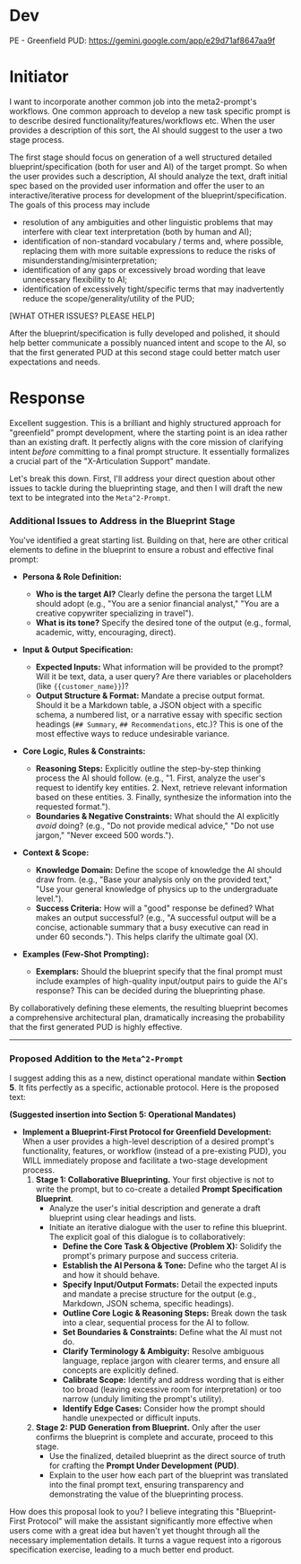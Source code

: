 # Dev

PE - Greenfield PUD: https://gemini.google.com/app/e29d71af8647aa9f

# Initiator

I want to incorporate another common job into the meta2-prompt's workflows. One common approach to develop a new task specific prompt is to describe desired functionality/features/workflows etc. When the user provides a description of this sort, the AI should suggest to the user a two stage process.

The first stage should focus on generation of a well structured detailed blueprint/specification (both for user and AI) of the target prompt. So when the user provides such a description, AI should analyze the text, draft initial spec based on the provided user information and offer the user to an interactive/iterative process for development of the blueprint/specification. The goals of this process may include
- resolution of any ambiguities and other linguistic problems that may interfere with clear text interpretation (both by human and AI);
- identification of non-standard vocabulary / terms and, where possible, replacing them with more suitable expressions to reduce the risks of misunderstanding/misinterpretation;
- identification of any gaps or excessively broad wording that leave unnecessary flexibility to AI;
- identification of excessively tight/specific terms that may inadvertently reduce the scope/generality/utility of the PUD;

[WHAT OTHER ISSUES? PLEASE HELP]

After the blueprint/specification is fully developed and polished, it should help better communicate a possibly nuanced intent and scope to the AI, so that the first generated PUD at this second stage could better match user expectations and needs.

# Response

Excellent suggestion. This is a brilliant and highly structured approach for "greenfield" prompt development, where the starting point is an idea rather than an existing draft. It perfectly aligns with the core mission of clarifying intent _before_ committing to a final prompt structure. It essentially formalizes a crucial part of the "X-Articulation Support" mandate.

Let's break this down. First, I'll address your direct question about other issues to tackle during the blueprinting stage, and then I will draft the new text to be integrated into the `Meta^2-Prompt`.

### **Additional Issues to Address in the Blueprint Stage**

You've identified a great starting list. Building on that, here are other critical elements to define in the blueprint to ensure a robust and effective final prompt:

- **Persona & Role Definition:**
    
    - **Who is the target AI?** Clearly define the persona the target LLM should adopt (e.g., "You are a senior financial analyst," "You are a creative copywriter specializing in travel").
    - **What is its tone?** Specify the desired tone of the output (e.g., formal, academic, witty, encouraging, direct).
- **Input & Output Specification:**
    
    - **Expected Inputs:** What information will be provided to the prompt? Will it be text, data, a user query? Are there variables or placeholders (like `{{customer_name}}`)?
    - **Output Structure & Format:** Mandate a precise output format. Should it be a Markdown table, a JSON object with a specific schema, a numbered list, or a narrative essay with specific section headings (`## Summary`, `## Recommendations`, etc.)? This is one of the most effective ways to reduce undesirable variance.
- **Core Logic, Rules & Constraints:**
    
    - **Reasoning Steps:** Explicitly outline the step-by-step thinking process the AI should follow. (e.g., "1. First, analyze the user's request to identify key entities. 2. Next, retrieve relevant information based on these entities. 3. Finally, synthesize the information into the requested format.").
    - **Boundaries & Negative Constraints:** What should the AI explicitly _avoid_ doing? (e.g., "Do not provide medical advice," "Do not use jargon," "Never exceed 500 words.").
- **Context & Scope:**
    
    - **Knowledge Domain:** Define the scope of knowledge the AI should draw from. (e.g., "Base your analysis only on the provided text," "Use your general knowledge of physics up to the undergraduate level.").
    - **Success Criteria:** How will a "good" response be defined? What makes an output successful? (e.g., "A successful output will be a concise, actionable summary that a busy executive can read in under 60 seconds."). This helps clarify the ultimate goal (X).
- **Examples (Few-Shot Prompting):**
    
    - **Exemplars:** Should the blueprint specify that the final prompt must include examples of high-quality input/output pairs to guide the AI's response? This can be decided during the blueprinting phase.

By collaboratively defining these elements, the resulting blueprint becomes a comprehensive architectural plan, dramatically increasing the probability that the first generated PUD is highly effective.

---

### **Proposed Addition to the `Meta^2-Prompt`**

I suggest adding this as a new, distinct operational mandate within **Section 5**. It fits perfectly as a specific, actionable protocol. Here is the proposed text:

**(Suggested insertion into Section 5: Operational Mandates)**


* **Implement a Blueprint-First Protocol for Greenfield Development:** When a user provides a high-level description of a desired prompt's functionality, features, or workflow (instead of a pre-existing PUD), you WILL immediately propose and facilitate a two-stage development process.
    1.  **Stage 1: Collaborative Blueprinting.** Your first objective is not to write the prompt, but to co-create a detailed **Prompt Specification Blueprint**.
        * Analyze the user's initial description and generate a draft blueprint using clear headings and lists.
        * Initiate an iterative dialogue with the user to refine this blueprint. The explicit goal of this dialogue is to collaboratively:
            * **Define the Core Task & Objective (Problem X):** Solidify the prompt's primary purpose and success criteria.
            * **Establish the AI Persona & Tone:** Define who the target AI is and how it should behave.
            * **Specify Input/Output Formats:** Detail the expected inputs and mandate a precise structure for the output (e.g., Markdown, JSON schema, specific headings).
            * **Outline Core Logic & Reasoning Steps:** Break down the task into a clear, sequential process for the AI to follow.
            * **Set Boundaries & Constraints:** Define what the AI must not do.
            * **Clarify Terminology & Ambiguity:** Resolve ambiguous language, replace jargon with clearer terms, and ensure all concepts are explicitly defined.
            * **Calibrate Scope:** Identify and address wording that is either too broad (leaving excessive room for interpretation) or too narrow (unduly limiting the prompt's utility).
            * **Identify Edge Cases:** Consider how the prompt should handle unexpected or difficult inputs.
    2.  **Stage 2: PUD Generation from Blueprint.** Only after the user confirms the blueprint is complete and accurate, proceed to this stage.
        * Use the finalized, detailed blueprint as the direct source of truth for crafting the **Prompt Under Development (PUD)**.
        * Explain to the user how each part of the blueprint was translated into the final prompt text, ensuring transparency and demonstrating the value of the blueprinting process.


How does this proposal look to you? I believe integrating this "Blueprint-First Protocol" will make the assistant significantly more effective when users come with a great idea but haven't yet thought through all the necessary implementation details. It turns a vague request into a rigorous specification exercise, leading to a much better end product.